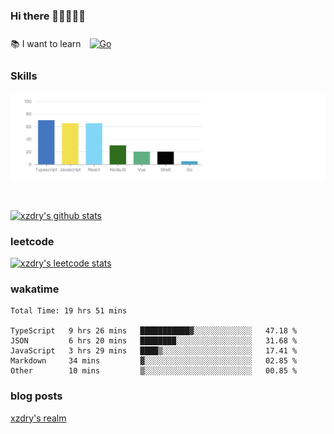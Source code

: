 ### Hi there 👋👋👋👋👋

 :books: I want to learn <a href="https://go.dev/" target="_blank"><img style="margin: 10px" src="https://profilinator.rishav.dev/skills-assets/go-original.svg" alt="Go" height="50" /></a>  

### Skills
![](img/2022-09-05-22-04-20.png)

<br />

[![xzdry's github stats](https://github-readme-stats.vercel.app/api?username=xzdry&count_private=true&show_icons=true&theme=vue)](https://github.com/xzdry)

### leetcode
[![xzdry's leetcode stats](https://leetcard.jacoblin.cool/xzdry-2?theme=light&font=Anek%20Kannada&site=cn)](https://leetcode.cn/u/xzdry-2/)

### wakatime
<!--START_SECTION:waka-->

```text
Total Time: 19 hrs 51 mins

TypeScript   9 hrs 26 mins   ███████████▓░░░░░░░░░░░░░   47.18 %
JSON         6 hrs 20 mins   ████████░░░░░░░░░░░░░░░░░   31.68 %
JavaScript   3 hrs 29 mins   ████▒░░░░░░░░░░░░░░░░░░░░   17.41 %
Markdown     34 mins         ▓░░░░░░░░░░░░░░░░░░░░░░░░   02.85 %
Other        10 mins         ▒░░░░░░░░░░░░░░░░░░░░░░░░   00.85 %
```

<!--END_SECTION:waka-->

### blog posts
[xzdry's realm](https://www.justdry.net/)
